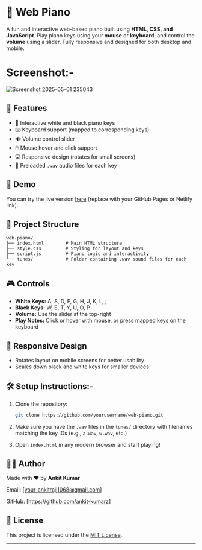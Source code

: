 # 🎹 Web Piano

A fun and interactive web-based piano built using **HTML, CSS, and JavaScript**. Play piano keys using your **mouse** or **keyboard**, and control the **volume** using a slider. Fully responsive and designed for both desktop and mobile.


# Screenshot:-
![Screenshot 2025-05-01 235043](https://github.com/user-attachments/assets/ca0b7066-a8d8-473b-aca8-221e17ee6219)


## 🧠 Features

- 🎼 Interactive white and black piano keys
- ⌨️ Keyboard support (mapped to corresponding keys)
- 🔊 Volume control slider
- 🖱️ Mouse hover and click support
- 💻 Responsive design (rotates for small screens)
- 🎵 Preloaded `.wav` audio files for each key

## 🚀 Demo

You can try the live version [here](#) (replace with your GitHub Pages or Netlify link).

## 📁 Project Structure

```
web-piano/
├── index.html        # Main HTML structure
├── style.css         # Styling for layout and keys
├── script.js         # Piano logic and interactivity
└── tunes/            # Folder containing .wav sound files for each key
```

## 🎮 Controls

- **White Keys:** A, S, D, F, G, H, J, K, L, ;
- **Black Keys:** W, E, T, Y, U, O, P
- **Volume:** Use the slider at the top-right
- **Play Notes:** Click or hover with mouse, or press mapped keys on the keyboard

## 📱 Responsive Design

- Rotates layout on mobile screens for better usability
- Scales down black and white keys for smaller devices

## 🛠️ Setup Instructions:-

1. Clone the repository:
   ```bash
   git clone https://github.com/yourusername/web-piano.git
   ```
2. Make sure you have the `.wav` files in the `tunes/` directory with filenames matching the key IDs (e.g., `a.wav`, `w.wav`, etc.)

3. Open `index.html` in any modern browser and start playing!

## 👨‍💻 Author

Made with ❤️ by **Ankit Kumar**  

Email: [your-ankitrajj1068@gmail.com]

GitHub: [https://github.com/ankit-kumarz]

## 📄 License

This project is licensed under the [MIT License](LICENSE).

---
